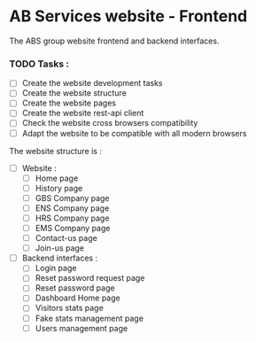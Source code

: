 # AB Services website - Frontend

The ABS group website frontend and backend interfaces.

### TODO Tasks :

-[ ] Create the website development tasks
-[ ] Create the website structure
-[ ] Create the website pages
-[ ] Create the website rest-api client
-[ ] Check the website cross browsers compatibility
-[ ] Adapt the website to be compatible with all modern browsers

The website structure is :

-[ ] Website :
    -[ ] Home page
    -[ ] History page
    -[ ] GBS Company page
    -[ ] ENS Company page
    -[ ] HRS Company page
    -[ ] EMS Company page
    -[ ] Contact-us page
    -[ ] Join-us page

-[ ] Backend interfaces :
    -[ ] Login page
    -[ ] Reset password request page
    -[ ] Reset password page
    -[ ] Dashboard Home page
    -[ ] Visitors stats page
    -[ ] Fake stats management page
    -[ ] Users management page
